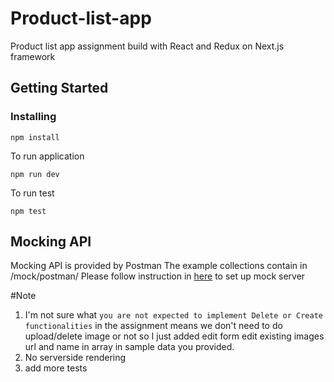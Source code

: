 # Product-list-app

Product list app assignment 
build with React and Redux on Next.js framework

## Getting Started

### Installing
```
npm install
```
To run application

```
npm run dev
```

To run test

```
npm test
```

## Mocking API

Mocking API is provided by Postman 
The example collections contain in /mock/postman/ 
Please follow instruction in [here](https://learning.getpostman.com/docs/postman/mock_servers/setting_up_mock/) to set up mock server


#Note
1. I'm not sure what `you are not expected to implement Delete or Create functionalities` in the assignment means we don't need to do upload/delete image or not so I just added edit form edit existing images url and name in array in sample data you provided. 
2. No serverside rendering
3. add more tests
